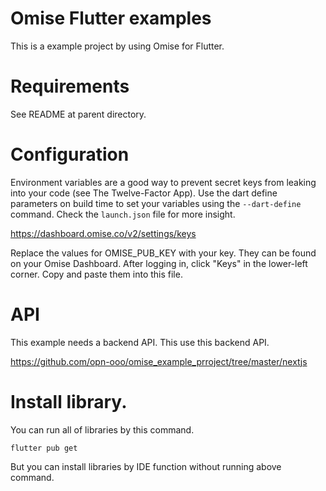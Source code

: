 # Omise Flutter examples

This is a example project by using Omise for Flutter.

# Requirements

See README at parent directory.

# Configuration

Environment variables are a good way to prevent secret keys from leaking into your code (see The Twelve-Factor App). Use the dart define parameters on build time to set your variables using the `--dart-define` command. Check the `launch.json` file for more insight.

https://dashboard.omise.co/v2/settings/keys

Replace the values for OMISE_PUB_KEY with your key. They can be found on your Omise Dashboard. After logging in, click "Keys" in the lower-left corner. Copy and paste them into this file.

# API

This example needs a backend API.
This use this backend API.

https://github.com/opn-ooo/omise_example_prroject/tree/master/nextjs

# Install library.

You can run all of libraries by this command.

```
flutter pub get
```

But you can install libraries by IDE function without running above command.
